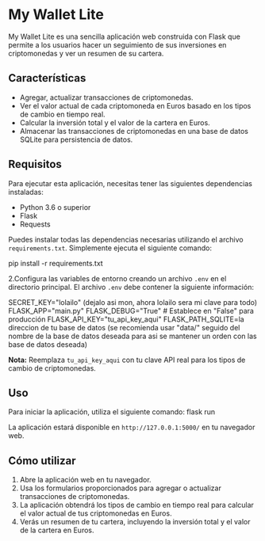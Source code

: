 # My Wallet Lite

My Wallet Lite es una sencilla aplicación web construida con Flask que permite a los usuarios hacer un seguimiento de sus inversiones en criptomonedas y ver un resumen de su cartera.

## Características

- Agregar, actualizar transacciones de criptomonedas.
- Ver el valor actual de cada criptomoneda en Euros basado en los tipos de cambio en tiempo real.
- Calcular la inversión total y el valor de la cartera en Euros.
- Almacenar las transacciones de criptomonedas en una base de datos SQLite para persistencia de datos.

## Requisitos

Para ejecutar esta aplicación, necesitas tener las siguientes dependencias instaladas:

- Python 3.6 o superior
- Flask
- Requests

Puedes instalar todas las dependencias necesarias utilizando el archivo `requirements.txt`. Simplemente ejecuta el siguiente comando:

pip install -r requirements.txt

2.Configura las variables de entorno creando un archivo `.env` en el directorio principal. El archivo `.env` debe contener la siguiente información:

SECRET_KEY="lolailo" (dejalo asi mon, ahora lolailo sera mi clave para todo)
FLASK_APP="main.py" 
FLASK_DEBUG="True" # Establece en "False" para producción
FLASK_API_KEY="tu_api_key_aqui"
FLASK_PATH_SQLITE=la direccion de tu base de datos (se recomienda usar "data/" seguido del nombre de la base de datos deseada para  asi se mantener un orden con las base de datos deseada)

**Nota:** Reemplaza `tu_api_key_aqui` con tu clave API real para los tipos de cambio de criptomonedas.

## Uso

Para iniciar la aplicación, utiliza el siguiente comando:
flask run

La aplicación estará disponible en `http://127.0.0.1:5000/` en tu navegador web.

## Cómo utilizar

1. Abre la aplicación web en tu navegador.
2. Usa los formularios proporcionados para agregar o actualizar transacciones de criptomonedas.
3. La aplicación obtendrá los tipos de cambio en tiempo real para calcular el valor actual de tus criptomonedas en Euros.
4. Verás un resumen de tu cartera, incluyendo la inversión total y el valor de la cartera en Euros.

